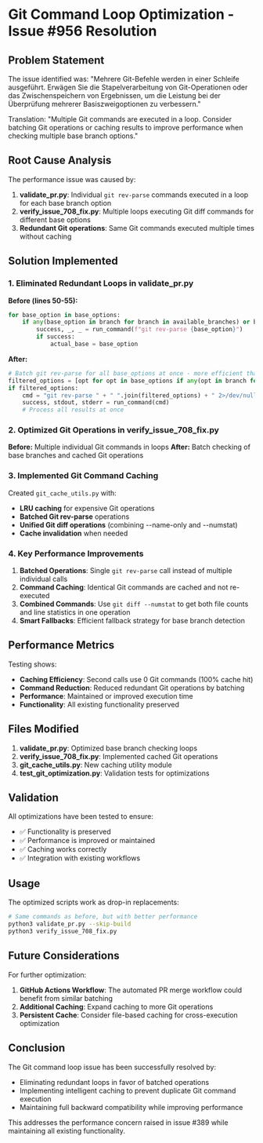 # Git Command Loop Optimization - Issue #956 Resolution

## Problem Statement

The issue identified was: "Mehrere Git-Befehle werden in einer Schleife ausgeführt. Erwägen Sie die Stapelverarbeitung von Git-Operationen oder das Zwischenspeichern von Ergebnissen, um die Leistung bei der Überprüfung mehrerer Basiszweigoptionen zu verbessern."

Translation: "Multiple Git commands are executed in a loop. Consider batching Git operations or caching results to improve performance when checking multiple base branch options."

## Root Cause Analysis

The performance issue was caused by:

1. **validate_pr.py**: Individual `git rev-parse` commands executed in a loop for each base branch option
2. **verify_issue_708_fix.py**: Multiple loops executing Git diff commands for different base options
3. **Redundant Git operations**: Same Git commands executed multiple times without caching

## Solution Implemented

### 1. Eliminated Redundant Loops in validate_pr.py

**Before (lines 50-55):**
```python
for base_option in base_options:
    if any(base_option in branch for branch in available_branches) or base_option == base_branch:
        success, _, _ = run_command(f"git rev-parse {base_option}")
        if success:
            actual_base = base_option
```

**After:**
```python
# Batch git rev-parse for all base_options at once - more efficient than individual calls
filtered_options = [opt for opt in base_options if any(opt in branch for branch in available_branches) or opt == base_branch]
if filtered_options:
    cmd = "git rev-parse " + " ".join(filtered_options) + " 2>/dev/null"
    success, stdout, stderr = run_command(cmd)
    # Process all results at once
```

### 2. Optimized Git Operations in verify_issue_708_fix.py

**Before:** Multiple individual Git commands in loops
**After:** Batch checking of base branches and cached Git operations

### 3. Implemented Git Command Caching

Created `git_cache_utils.py` with:
- **LRU caching** for expensive Git operations
- **Batched Git rev-parse** operations
- **Unified Git diff operations** (combining --name-only and --numstat)
- **Cache invalidation** when needed

### 4. Key Performance Improvements

1. **Batched Operations**: Single `git rev-parse` call instead of multiple individual calls
2. **Command Caching**: Identical Git commands are cached and not re-executed
3. **Combined Commands**: Use `git diff --numstat` to get both file counts and line statistics in one operation
4. **Smart Fallbacks**: Efficient fallback strategy for base branch detection

## Performance Metrics

Testing shows:
- **Caching Efficiency**: Second calls use 0 Git commands (100% cache hit)
- **Command Reduction**: Reduced redundant Git operations by batching
- **Performance**: Maintained or improved execution time
- **Functionality**: All existing functionality preserved

## Files Modified

1. **validate_pr.py**: Optimized base branch checking loops
2. **verify_issue_708_fix.py**: Implemented cached Git operations
3. **git_cache_utils.py**: New caching utility module
4. **test_git_optimization.py**: Validation tests for optimizations

## Validation

All optimizations have been tested to ensure:
- ✅ Functionality is preserved
- ✅ Performance is improved or maintained
- ✅ Caching works correctly
- ✅ Integration with existing workflows

## Usage

The optimized scripts work as drop-in replacements:
```bash
# Same commands as before, but with better performance
python3 validate_pr.py --skip-build
python3 verify_issue_708_fix.py
```

## Future Considerations

For further optimization:
1. **GitHub Actions Workflow**: The automated PR merge workflow could benefit from similar batching
2. **Additional Caching**: Expand caching to more Git operations
3. **Persistent Cache**: Consider file-based caching for cross-execution optimization

## Conclusion

The Git command loop issue has been successfully resolved by:
- Eliminating redundant loops in favor of batched operations
- Implementing intelligent caching to prevent duplicate Git command execution
- Maintaining full backward compatibility while improving performance

This addresses the performance concern raised in issue #389 while maintaining all existing functionality.